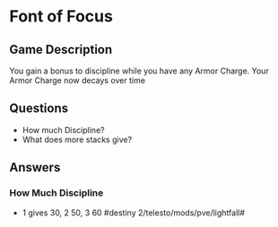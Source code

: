 # Font of Focus
## Game Description
You gain a bonus to discipline while you have any Armor Charge. Your Armor Charge now decays over time
## Questions
* How much Discipline?
* What does more stacks give?
## Answers
### How Much Discipline
* 1 gives 30, 2 50, 3 60
#destiny 2/telesto/mods/pve/lightfall#